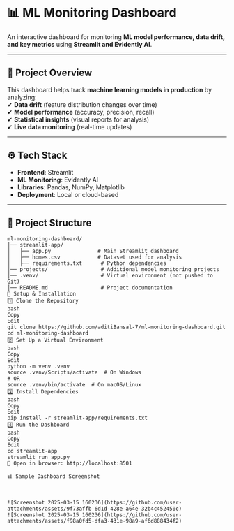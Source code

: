 # **📊 ML Monitoring Dashboard**

An interactive dashboard for monitoring **ML model performance, data drift, and key metrics** using **Streamlit and Evidently AI**.

---

## **📌 Project Overview**
This dashboard helps track **machine learning models in production** by analyzing:  
✔ **Data drift** (feature distribution changes over time)  
✔ **Model performance** (accuracy, precision, recall)  
✔ **Statistical insights** (visual reports for analysis)  
✔ **Live data monitoring** (real-time updates)  

---

## **⚙ Tech Stack**
- **Frontend**: Streamlit  
- **ML Monitoring**: Evidently AI  
- **Libraries**: Pandas, NumPy, Matplotlib  
- **Deployment**: Local or cloud-based  

---

## **📂 Project Structure**
```plaintext
ml-monitoring-dashboard/
│── streamlit-app/
│   ├── app.py               # Main Streamlit dashboard
│   ├── homes.csv            # Dataset used for analysis
│   ├── requirements.txt      # Python dependencies
│── projects/                 # Additional model monitoring projects
│── .venv/                    # Virtual environment (not pushed to Git)
│── README.md                 # Project documentation
🚀 Setup & Installation
1️⃣ Clone the Repository
bash
Copy
Edit
git clone https://github.com/aditiBansal-7/ml-monitoring-dashboard.git
cd ml-monitoring-dashboard
2️⃣ Set Up a Virtual Environment
bash
Copy
Edit
python -m venv .venv
source .venv/Scripts/activate  # On Windows
# OR
source .venv/bin/activate  # On macOS/Linux
3️⃣ Install Dependencies
bash
Copy
Edit
pip install -r streamlit-app/requirements.txt
4️⃣ Run the Dashboard
bash
Copy
Edit
cd streamlit-app
streamlit run app.py
🔗 Open in browser: http://localhost:8501

📊 Sample Dashboard Screenshot



![Screenshot 2025-03-15 160236](https://github.com/user-attachments/assets/9f73affb-6d1d-428e-a64e-32b4c452450c)
![Screenshot 2025-03-15 160236](https://github.com/user-attachments/assets/f98a0fd5-dfa3-431e-98a9-af6d888434f2)

